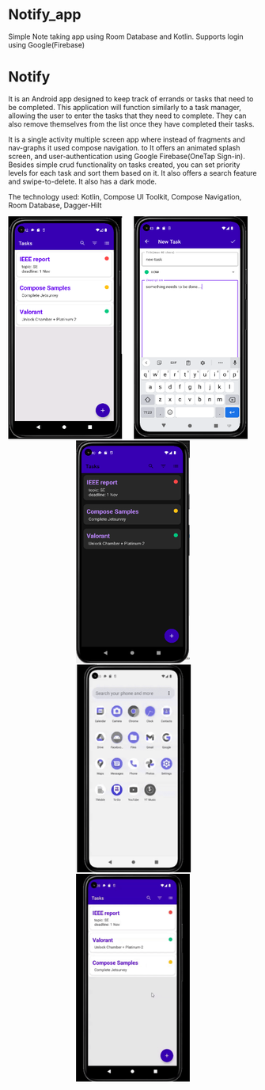 # Notify_app
Simple Note taking app using Room Database and Kotlin. Supports login using Google(Firebase)
# Notify
 It is an Android app designed to keep track of errands or tasks that need to be completed. This application will function similarly to a task manager, allowing the user to enter the tasks that they need to complete. They can also remove themselves from the list once they have completed their tasks.

It is a single activity multiple screen app where instead of fragments and nav-graphs it used compose navigation. to It offers an animated splash screen, and user-authentication using Google Firebase(OneTap Sign-in). Besides simple crud functionality on tasks created, you can set priority levels for each task and sort them based on it. It also offers a search feature and swipe-to-delete. It also has a dark mode.

The technology used: Kotlin, Compose UI Toolkit, Compose Navigation, Room Database, Dagger-Hilt
<p align="center">
<img src="app/todo-light-1.png"  width="230" height = "450" title="To-do">&nbsp;&nbsp;&nbsp;&nbsp;&nbsp;
<img src="app/todo-light-2.png"  width="230" height = "450" title="Todo">&nbsp;&nbsp;&nbsp;&nbsp;&nbsp;
<img src="app/todo-dark-1.png"  width="230" height = "450" title="Todo"><br>&nbsp;&nbsp;&nbsp;&nbsp;&nbsp;
<img src="app/todo-splash.gif" width="230" height = "420"  title="To-Do">&nbsp;&nbsp;&nbsp;&nbsp;&nbsp;
<img src="app/todo-2.gif"  width="230" height = "420" title="Todo">
</p>
